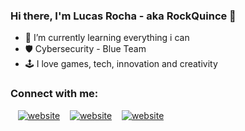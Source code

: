### Hi there, I'm Lucas Rocha - aka RockQuince 👋 

<!--
**RockQuince/RockQuince** is a ✨ _special_ ✨ repository because its `README.md` (this file) appears on your GitHub profile.

Here are some ideas to get you started:

- 🔭 I’m currently working on ...
- 🌱 I’m currently learning ...
- 👯 I’m looking to collaborate on ...
- 🤔 I’m looking for help with ...
- 💬 Ask me about ...
- 📫 How to reach me: ...
- 😄 Pronouns: ...
- ⚡ Fun fact: ...
-->

- 🌱 I’m currently learning everything i can
- 🛡️ Cybersecurity - Blue Team
- 🕹️ I love games, tech, innovation and creativity

### Connect with me:
&nbsp;&nbsp;
[![website](https://img.shields.io/badge/-Vimeo-800080)](https://vimeo.com/rockquince)
&nbsp;&nbsp;
[![website](https://img.shields.io/badge/-Linkedin-800080)](https://www.linkedin.com/in/rockquince/)
&nbsp;&nbsp;
[![website](https://img.shields.io/badge/-Instagram-800080)](https://instagram.com/rockquince/)
